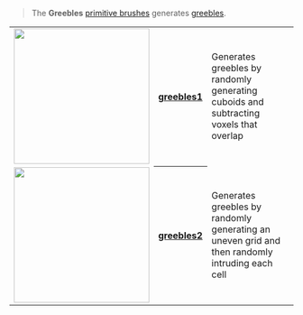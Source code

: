 > The **Greebles** [primitive brushes](Brush-Shaders) generates [greebles](https://en.wikipedia.org/wiki/Greeble).

<!-- LIST list_greebles 240 -->
<table>
	<tr>
		<td valign="center" align="left"><a href="greebles1"><img width="240" src="https://s3.amazonaws.com/misc.lachlanmcdonald.com/magicavoxel-shaders/icons1/greebles1.png?cache=202" alt=""></a></td>
		<th valign="center" align="left"><a href="greebles1">greebles1</a></th>
		<td valign="center">Generates greebles by randomly generating cuboids and subtracting voxels that overlap</td>
	</tr>
	<tr>
		<td valign="center" align="left"><a href="greebles2"><img width="240" src="https://s3.amazonaws.com/misc.lachlanmcdonald.com/magicavoxel-shaders/icons1/greebles2.png?cache=202" alt=""></a></td>
		<th valign="center" align="left"><a href="greebles2">greebles2</a></th>
		<td valign="center">Generates greebles by randomly generating an uneven grid and then randomly intruding each cell</td>
	</tr>
</table>
<!-- END -->
